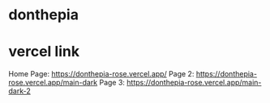 # donthepia
# vercel link
Home Page: https://donthepia-rose.vercel.app/
Page 2:  https://donthepia-rose.vercel.app/main-dark
Page 3: https://donthepia-rose.vercel.app/main-dark-2
